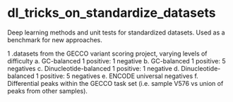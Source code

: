 # dl_tricks_on_standardize_datasets
Deep learning methods and unit tests for standardized datasets. Used as a benchmark for new approaches. 

1 .datasets from the GECCO variant scoring project, varying levels of difficulty
  a. GC-balanced 1 positive: 1 negative
  b. GC-balanced 1 positive: 5 negatives
  c. Dinucleotide-balanced 1 positive: 1 negative
  d. Dinucleotide-balanced 1 positive: 5 negatives
  e. ENCODE universal negatives
  f. Differential peaks within the GECCO task set (i.e. sample V576 vs union of peaks from other samples). 